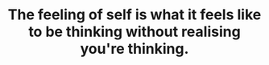 ---
title: The feeling of self is what it feels like to be thinking without realising you're thinking.
tags: self consciousness experience mindfulness waking-up
star: true
freewillandself: true
order: 3
selfmaintain: true
selfmaintainorder: 4
---